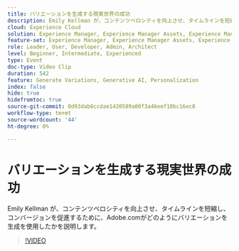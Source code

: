 ```yaml
---
title: バリエーションを生成する現実世界の成功
description: Emily Kellman が、コンテンツベロシティを向上させ、タイムラインを短縮し、コンバージョンを促進するために、Adobe.comがどのようにバリエーションを生成を使用したかを説明します。
cloud: Experience Cloud
solution: Experience Manager, Experience Manager Assets, Experience Manager Forms, Experience Manager Sites, Sensei
feature-set: Experience Manager, Experience Manager Assets, Experience Manager Forms, Experience Manager Sites
role: Leader, User, Developer, Admin, Architect
level: Beginner, Intermediate, Experienced
type: Event
doc-type: Video Clip
duration: 542
feature: Generate Variations, Generative AI, Personalization
index: false
hide: true
hidefromtoc: true
source-git-commit: 0d93dab6ccdae1420589a00f3a46eef10bc16ec8
workflow-type: tm+mt
source-wordcount: '44'
ht-degree: 0%

---
```



# バリエーションを生成する現実世界の成功

Emily Kellman が、コンテンツベロシティを向上させ、タイムラインを短縮し、コンバージョンを促進するために、Adobe.comがどのようにバリエーションを生成を使用したかを説明します。

>[!VIDEO](https://video.tv.adobe.com/v/3459232/?learn=on&enablevpops)
